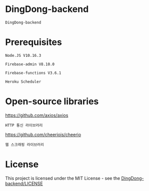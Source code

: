 # DingDong-backend
    DingDong-backend
# Prerequisites
    Node.JS V10.16.3
    
    Firebase-admin V8.10.0
    
    Firebase-functions V3.6.1
    
    Heroku Scheduler
# Open-source libraries
https://github.com/axios/axios

    HTTP 통신 라이브러리
https://github.com/cheeriojs/cheerio

    웹 스크래핑 라이브러리

# License
This project is licensed under the MIT License - see the [DingDong-backend/LICENSE](LICENSE)
